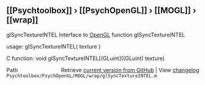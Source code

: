 ## [[Psychtoolbox]] &#8250; [[PsychOpenGL]] &#8250; [[MOGL]] &#8250; [[wrap]]

glSyncTextureINTEL  Interface to [OpenGL](OpenGL) function glSyncTextureINTEL  
  
usage:  glSyncTextureINTEL( texture )  
  
C function:  void glSyncTextureINTEL[(GLuint]((GLuint) texture)  




<div class="code_header" style="text-align:right;">
  <span style="float:left;">Path&nbsp;&nbsp;</span> <span class="counter">Retrieve <a href=
  "https://raw.github.com/Psychtoolbox-3/Psychtoolbox-3/beta/Psychtoolbox/PsychOpenGL/MOGL/wrap/glSyncTextureINTEL.m">current version from GitHub</a> | View <a href=
  "https://github.com/Psychtoolbox-3/Psychtoolbox-3/commits/beta/Psychtoolbox/PsychOpenGL/MOGL/wrap/glSyncTextureINTEL.m">changelog</a></span>
</div>
<div class="code">
  <code>Psychtoolbox/PsychOpenGL/MOGL/wrap/glSyncTextureINTEL.m</code>
</div>

